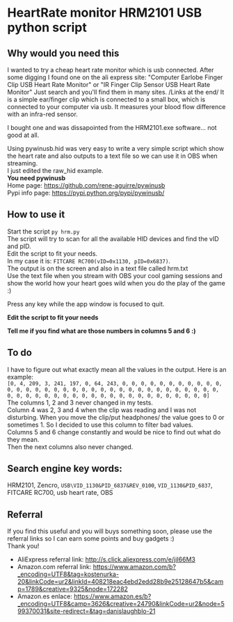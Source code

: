 # HeartRate monitor HRM2101 USB python script

## Why would you need this

I wanted to try a cheap heart rate monitor which is usb connected.
After some digging I found one on the ali express site: "Computer Earlobe Finger Clip USB Heart Rate Monitor" or "IR Finger Clip Sensor USB Heart Rate Monitor"
Just search and you'll find them in many sites. /Links at the end/
It is a simple ear/finger clip which is connected to a small box, which is connected to your computer via usb.
It measures your blood flow difference with an infra-red sensor.

I bought one and was dissapointed from the HRM2101.exe software... not good at all.

Using pywinusb.hid was very easy to write a very simple script which show the heart rate and also outputs to a text file so we can use it in OBS when streaming.  
I just edited the raw_hid example.  
**You need pywinusb**  
Home page: https://github.com/rene-aguirre/pywinusb  
Pypi info page: https://pypi.python.org/pypi/pywinusb/  


## How to use it

Start the script `py hrm.py`  
The script will try to scan for all the available HID devices and find the vID and pID.  
Edit the script to fit your needs.  
In my case it is: `FITCARE RC700(vID=0x1130, pID=0x6837)`.  
The output is on the screen and also in a text file called hrm.txt  
Use the text file when you stream with OBS your cool gaming sessions and show the world how your heart goes wild when you do the play of the game :)  

Press any key while the app window is focused to quit.

**Edit the script to fit your needs**

**Tell me if you find what are those numbers in columns 5 and 6 :)**

## To do

I have to figure out what exactly mean all the values in the output.
Here is an example:  
`[0, 4, 209, 3, 241, 197, 0, 64, 243, 0, 0, 0, 0, 0, 0, 0, 0, 0, 0, 0, 0, 0, 0, 0, 0, 0, 0, 0, 0, 0, 0, 0, 0, 0, 0, 0, 0, 0, 0, 0, 0, 0, 0, 0, 0, 0, 0, 0, 0, 0, 0, 0, 0, 0, 0, 0, 0, 0, 0, 0, 0, 0, 0, 0, 0]`  
The columns 1, 2 and 3 never changed in my tests.  
Column 4 was 2, 3 and 4 when the clip was reading and I was not disturbing. When you move the clip/put headphones/ the value goes to 0 or sometimes 1. So I decided to use this column to filter bad values.  
Columns 5 and 6 change constantly and would be nice to find out what do they mean.  
Then the next columns also never changed.

## Search engine key words:

HRM2101, Zencro, `USB\VID_1130&PID_6837&REV_0100`, `VID_1130&PID_6837`, FITCARE RC700, usb heart rate, OBS

## Referral

If you find this useful and you will buys something soon, please use the referral links so I can earn some points and buy gadgets :)  
Thank you!  
- AliExpress referral link: http://s.click.aliexpress.com/e/jiI66M3
- Amazon.com referral link: https://www.amazon.com/b?_encoding=UTF8&tag=kostenurka-20&linkCode=ur2&linkId=408218eac4ebd2edd28b9e25128647b5&camp=1789&creative=9325&node=172282
- Amazon.es enlace: https://www.amazon.es/b?_encoding=UTF8&camp=3626&creative=24790&linkCode=ur2&node=599370031&site-redirect=&tag=danislaughblo-21
